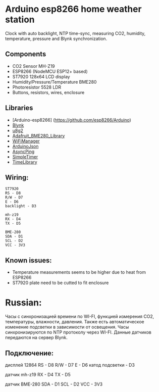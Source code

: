 # Arduino esp8266 home weather station

Clock with auto backlight, NTP time-sync, measuring CO2, humidity, temperature, pressure and Blynk synchronization.

## Components

* CO2 Sensor MH-Z19
* ESP8266 (NodeMCU ESP12+ based)
* ST7920 128x64 LCD display
* Humidity/Pressure/Temperature BME280
* Photoresistor 5528 LDR
* Buttons, resistors, wires, enclosure

## Libraries

* [Arduino-esp8266] (https://github.com/esp8266/Arduino)
* [Blynk](https://github.com/blynkkk/blynk-library)
* [u8g2](https://github.com/olikraus/u8g2)
* [Adafruit_BME280_Library](https://github.com/adafruit/Adafruit_BME280_Library)
* [WiFiManager](https://github.com/tzapu/WiFiManager)
* [ArduinoJson](https://github.com/bblanchon/ArduinoJson)
* [AsyncPing](https://github.com/akaJes/AsyncPing)
* [SimpleTimer](http://playground.arduino.cc/Code/SimpleTimer)
* [TimeLibrary](https://github.com/PaulStoffregen/Time)

## Wiring:
```
ST7920
RS - D8
R/W - D7
E - D6
backlight - D3

mh-z19
RX - D4
TX - D5

BME-280
SDA - D1
SCL - D2
VCC - 3V3
```
## Known issues:

* Temperature measurements seems to be higher due to heat from ESP8266
* ST7920 plate need to be cutted to fit enclosure

# Russian:
Часы с синхронизацией времени по WI-FI, функцией измерения CO2, температуры, влажности, давления. Также есть автоматическое изменение подсветки в зависимости от освещения.
Часы синхронизируются по NTP протоколу через WI-FI. Данные датчиков передаются на сервер Blynk.

## Подключение:

дисплей 12864 
RS - D8
R/W - D7
E - D6
катод подсветки - D3

датчик mh-z19
RX - D4
TX - D5

датчик BME-280
SDA - D1
SCL - D2
VCC - 3V3